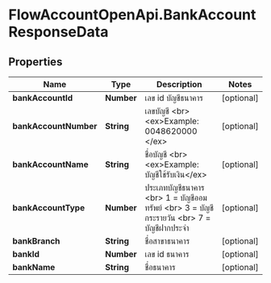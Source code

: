 # FlowAccountOpenApi.BankAccountResponseData

## Properties

Name | Type | Description | Notes
------------ | ------------- | ------------- | -------------
**bankAccountId** | **Number** | เลข id บัญชีธนาคาร | [optional] 
**bankAccountNumber** | **String** | เลขบัญชี &lt;br&gt; &lt;ex&gt;Example: 0048620000 &lt;/ex&gt; | [optional] 
**bankAccountName** | **String** | ชื่อบัญชี &lt;br&gt; &lt;ex&gt;Example: บัญชีใช้รับเงิน&lt;/ex&gt; | [optional] 
**bankAccountType** | **Number** | ประเภทบัญชีธนาคาร &lt;br&gt; 1 &#x3D; บัญชีออมทรัพย์  &lt;br&gt; 3 &#x3D; บัญชีกระรายวัน &lt;br&gt; 7  &#x3D; บัญชีฝากประจำ | [optional] 
**bankBranch** | **String** | ชื่อสาขาธนาคาร | [optional] 
**bankId** | **Number** | เลข id ธนาคาร | [optional] 
**bankName** | **String** | ชื่อธนาคาร | [optional] 


